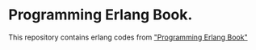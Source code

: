 # Programming Erlang Book.

This repository contains erlang codes from ["Programming Erlang Book"](http://pragprog.com/book/jaerlang/programming-erlang)
